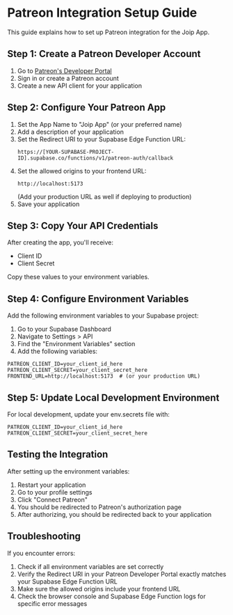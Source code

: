 # Patreon Integration Setup Guide

This guide explains how to set up Patreon integration for the Joip App.

## Step 1: Create a Patreon Developer Account

1. Go to [Patreon's Developer Portal](https://www.patreon.com/portal/registration/register-clients)
2. Sign in or create a Patreon account
3. Create a new API client for your application

## Step 2: Configure Your Patreon App

1. Set the App Name to "Joip App" (or your preferred name)
2. Add a description of your application
3. Set the Redirect URI to your Supabase Edge Function URL:
   ```
   https://[YOUR-SUPABASE-PROJECT-ID].supabase.co/functions/v1/patreon-auth/callback
   ```
4. Set the allowed origins to your frontend URL:
   ```
   http://localhost:5173
   ```
   (Add your production URL as well if deploying to production)
5. Save your application

## Step 3: Copy Your API Credentials

After creating the app, you'll receive:
- Client ID
- Client Secret

Copy these values to your environment variables.

## Step 4: Configure Environment Variables

Add the following environment variables to your Supabase project:

1. Go to your Supabase Dashboard
2. Navigate to Settings > API
3. Find the "Environment Variables" section
4. Add the following variables:

```
PATREON_CLIENT_ID=your_client_id_here
PATREON_CLIENT_SECRET=your_client_secret_here
FRONTEND_URL=http://localhost:5173  # (or your production URL)
```

## Step 5: Update Local Development Environment

For local development, update your env.secrets file with:

```
PATREON_CLIENT_ID=your_client_id_here
PATREON_CLIENT_SECRET=your_client_secret_here
```

## Testing the Integration

After setting up the environment variables:

1. Restart your application
2. Go to your profile settings
3. Click "Connect Patreon"
4. You should be redirected to Patreon's authorization page
5. After authorizing, you should be redirected back to your application

## Troubleshooting

If you encounter errors:

1. Check if all environment variables are set correctly
2. Verify the Redirect URI in your Patreon Developer Portal exactly matches your Supabase Edge Function URL
3. Make sure the allowed origins include your frontend URL
4. Check the browser console and Supabase Edge Function logs for specific error messages